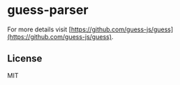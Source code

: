 # guess-parser

For more details visit [https://github.com/guess-js/guess](https://github.com/guess-js/guess).

## License

MIT
